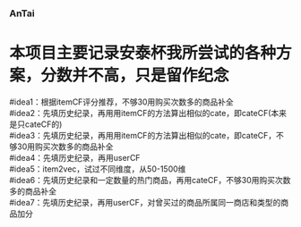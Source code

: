 ### AnTai
# 本项目主要记录安泰杯我所尝试的各种方案，分数并不高，只是留作纪念    
#idea1：根据itemCF评分推荐，不够30用购买次数多的商品补全  
#idea2：先填历史纪录，再用用itemCF的方法算出相似的cate，即cateCF(本来是只cateCF的)   
#idea3：先填历史纪录，再用用itemCF的方法算出相似的cate，即cateCF，不够30用购买次数多的商品补全  
#idea4：先填历史纪录，再用userCF  
#idea5：item2vec，试过不同维度，从50-1500维  
#idea6：先填历史纪录和一定数量的热门商品，再用cateCF，不够30用购买次数多的商品补全  
#idea7：先填历史纪录，再用userCF，对曾买过的商品所属同一商店和类型的商品加分  